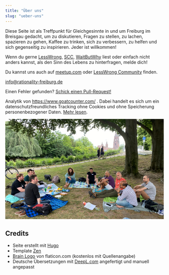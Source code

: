 ```yaml
---
title: "Über uns"
slug: "ueber-uns"
---
```


Diese Seite ist als Treffpunkt für Gleichgesinnte in und um Freiburg im Breisgau gedacht, um zu diskutieren, Fragen zu stellen, zu lachen, spazieren zu gehen, Kaffee zu trinken, sich zu verbessern, zu helfen und sich gegenseitig zu inspirieren. Jeder ist willkommen!

<!--more-->

Wenn du gerne [LessWrong](https://www.lesswrong.com/), [SCC](https://slatestarcodex.com/), [WaitButWhy](https://waitbutwhy.com/) liest oder einfach nicht anders kannst, als den Sinn des Lebens zu hinterfragen, melde dich!

Du kannst uns auch auf [meetup.com](https://www.meetup.com/rationality-freiburg/) oder [LessWrong Community](https://www.lesswrong.com/groups/fFZZ2Ywzsab86EESY) finden.

info@rationality-freiburg.de

Einen Fehler gefunden? [Schick einen Pull-Request!](https://github.com/omarkohl/rationality-freiburg.de)

Analytik von https://www.goatcounter.com/ . Dabei handelt es sich um ein datenschutzfreundliches Tracking ohne Cookies und ohne Speicherung personenbezogener Daten. [Mehr lesen](https://www.goatcounter.com/help/gdpr).

!['Rationality Freiburg' Gruppe vertieft in der Diskussion im Stadtgarten](rationality-freiburg-group.jpg "'Rationality Freiburg' Gruppe vertieft in der Diskussion im Stadtgarten")

## Credits

* Seite erstellt mit [Hugo](https://gohugo.io)
* Template [Zen](https://github.com/frjo/hugo-theme-zen)
* [Brain Logo](https://www.flaticon.com/premium-icon/brain_3288930) von flaticon.com (kostenlos mit Quellenangabe)
* Deutsche Übersetzungen mit [DeepL.com](https://www.deepl.com) angefertigt und manuell angepasst
